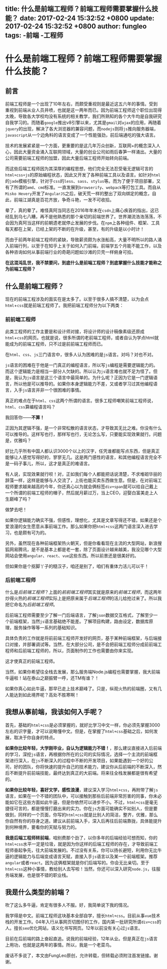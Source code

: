 title: 什么是前端工程师？前端工程师需要掌握什么技能？
date: 2017-02-24 15:32:52 +0800
update: 2017-02-24 15:32:52 +0800
author: fungleo
tags:
    -前端
    -工程师
---

# 什么是前端工程师？前端工程师需要掌握什么技能？

## 前言
前端工程师是一个出现了10年左右，而颇受重视则是最近这五六年的事情。受到重视到前端从业人员井喷，也就是这一两年而已。因为前端工程师这个职位出现得太晚，导致各大学校均没有系统的相关教学，我们所熟知的各个大牛均是自我研究自我学习的。而随着`google`推出v8引擎以来，尤其是`gmail`对`ajax`的应用，再随着`jquery`的出现，解决了各大浏览器的兼容问题，而`nodejs`则将`js`推向服务器端，`javascript`从一个边角料的语言变成了一个性能强劲，前后端通吃的强大语言。

技术的发展紧紧是一个方面，更重要的是这几年万众创新，互联网+的概念深入人心，因此大量资金涌入互联网领域，大量的创业公司如雨后春笋一样涌出。大量的公司需要前端工程师的加盟，因此大量后端工程师开始转向前端。

而这些后端工程师因为其深厚的编程思想，他们完全无法忍受毫无逻辑可言的`html+css+js`的原始编程状态，因此又开发了各种前端工具以及语言。如针对`html`的`jade`模板引擎，针对于`css`的`less`、`sass`、`stylus`等。而为了便于项目部署，又有了所谓的`amd`、`cmd`标准。一直发展到`browserify`、`webpack`等打包工具。而自从`Misko Hevery`开发了`AngularJS`之后，破天荒一样的整出了双向绑定的概念，自此，前端江湖真是百花齐放，争奇斗艳，一发不可收拾。

晕了，真的晕了。难怪真阿当同志在2016年年末在`csdn`上痛心疾首的指出，这已经乱到乌七八糟，再不是他熟悉的那个亲切的前端世界了。世界潮流浩浩荡荡，不会因为真阿当这样的前朝遗老就停止发展的步伐。在`npm`上各种组件、框架、工具每天都在上架，已经上架的不断的在升级，甚至，有的升级是以小时计！

而由于前两年前端工程师的紧缺，导致薪资颇为水涨船高，大量不明所以的路人涌入前端行列，以至于在知乎上关于如何入门前端，前端学五个月能不能工作，以及各种咨询如何从事前端行业的奇葩问题如沙滩的贝壳一样俯身可拾。

**在这混沌乱世，我不禁要问，到底什么是前端工程师？到底掌握什么技能才能称之为前端工程师？**

## 什么是前端工程师？

现在的前端工程涉及的面实在是太多了。以至于很多人搞不清楚，以为会点`html`+`css`就是前端工程师了。我把前端工程师分为以下两类：

### 前前端工程师

此类工程师的工作主要是和设计师对接，将设计师的设计稿像素级还原成`html`+`css`的网页。也就是说，很多所谓的老前端工程师，或者自认为学点html就能成为的前端工程师，只不过是前前端工程师而已。

在`html`、`css`、`js`三门语言中，很多人认为困难的是`js`语言。对吗？对也不对。

`js`语言的困难在于他是一门真正的编程语言，所以写`js`编程是需要逻辑能力的。而这个逻辑能力是相当一部分人欠缺的。所以认为`js`语言难也就不足为怪了。但是，我认为`js`语言是这三个语言中最简单的。为什么呢？正因为它是一门逻辑语言，所以他是可以推导的。如果你本身逻辑能力不差，又或者学习过其他编程语言，入手`js`语言并非一个很困难的事情。

真正的难点在于`html`、`css`这两个所谓的语言。很多工程师嘲笑前端工程师说，`html`、`css`算编程语言吗？

我回答你——**不算！**

正因为其逻辑不强，是一个非常松散的语言状态，才导致其无比之难。你没有什么可以推导的。这样写也行，那样写也行，无论怎么写，只要能实现效果就行。问题是，优雅吗？

好比几乎所有中国人都认识3000个以上的汉字，任凭谁都能写点东西，但是真正能够让人感觉写得好的，寥寥无几。这是两门感性的语言，和其他编程语言完全不是一码子事儿，所以，这才是真正的难语言。

有人说，实现效果就行呗！对，正如我们每个人都能把话说清楚，不求堆砌华丽的辞藻一样，这样是能够与人交流了，上街也能买卖东西做生意。但是，在对前端工程师要求越来越高的今年，你还真心以为就会俩标签`div+span`就可以给自己戴上一个所谓的前端工程师的帽子，然后就月薪过万，当上CEO，迎娶白富美走上人生巅峰了吗？

做梦去吧！

如果你逻辑能力确实不强，但感性，理想化，尤其是文章写得还不错，如果还是个爱浪漫的女生愿意从事前端工作。那么如果你把`html+css`这两门语言深入进去学习，也是颇有可为的。

另外，虽然现在各种前端框架热火朝天，但是你看看现在主流的大型网站，新浪搜狐网易腾讯，是不是基本上都是老一套，除了页面设计越来越美，我没见哪个大型网站会使用`angular`、`react`、`vue`这些东西。所以前景还是很美好的。

但如果你是个抠脚丫子的糙汉子，咱还是别了，咱们有重体力活儿可以干！

### 后前端工程师

什么是*后前端工程师*？上面的*前前端工程师*其实就是原来的*前端工程师*，而这两年炒得火热的*前端工程师*实际上是把原来属于*后端工程师*的活儿给抢过来了。所以我把它命名为*后前端工程师*。

后前端工程师需要至少了解一门后端语言，了解`json`数据交互格式，了解至少一个前端框架，当然`js`语言基础绝不能差。了解项目构建，路由设定，数据库原理，服务操作等等一系列的基础知识。

具体负责的工作就是将前前端工程师开发好的网页，基于某种前端框架，与后端接口对接，并部署调试等。当然，在大部分公司，是不会把前端工程师分成前前端工程师和后前端工程师的，所以，页面制作的工作也需要由你来实现。

这才使真正的前端工程师。

当然，如果你希望往全栈去发展，那么服务端Node.js编程也需要掌握，我大前端牛逼啦！站在泰山之巅振臂一呼，还TM有谁？！

如果你真心如此牛逼，那早已走上技术巅峰了。只是，纵观火热的前端圈，又有几人能达到如此境界呢？高处不胜寒啊！

## 我想从事前端，我该如何入手呢？

首先，基础的`html+css`是必须掌握的，就好比学习中文一样，你必须先掌握3000左右的识字量，才可以说略懂中文。但是，在掌握了`html+css`基础之后，如何发展，取决于你自身的特点。

**如果你比较年轻，大学刚毕业，自认为逻辑能力不错！**，那么建议直接进入后前端的学习，深挖`js`语言，再根据你所在的公司的实际情况，选择一个主流的前端框架进行深入，在`js`不断深入的过程中不断的开发项目，如果能遇到一个好的公司，好的团队，你将快速的提升自己的技术能力，建议你从后前端的不断深入，然后不断提升前前端技能，最终达到真正的大前端。将来往全栈发展都是很有希望的。

**如果你比较年轻，喜好文学，感性浪漫**，建议深入学习`html+css`，再附带了解`js`语言，如果在一个不错的团队中，可以接触到那些后前端非常厉害的同事，你未必能如它在这些方面如此牛逼，但是你依然可以进步不小。不过，`html+css`是毫无捷径可言的，都是慢慢打磨出来的实力。你在`js`方面可能确实不如别人，但是要做到，同样的一个页面，你写的`html+css`就是比别人的简洁，整齐，优雅，那么你自然有你的存身之道。建议从前前端入手，深入后再往后前端靠拢，具体能提升到何种境界，要看你的天赋与努力的。

**我是后端工程师转前端**，咱别费那个劲了，以你多年的后端经验可想而知，你的`html+css`水平一定是垃圾，就是因为你这样的后端工程师的存在，才导致前端工程师奋起争先，往大前端发展的。不过没有关系，你可以扬长避短，利用你无比牛逼的逻辑能力与后端变成语言天赋，直接入手`js`语言以及某一个前端框架。推荐`angular`或者`react`。因为这俩框架就是你们后端写的。你会无比亲切。至于`html+css`这种小事情，教给别人去写啦！当然，你还可以深入研究`node.js`，往服务端发展，也是很不错的职业栈。

## 我是什么类型的前端？

吹了这么多牛逼，肯定有很多人不服。好，我简单说下我的情况。

我学得是中文。前端工程师这块基本全部自学，擅长`html+css`。目前从事`vue`技术栈的开发工作。04年入行从事网页切图仔的工作，国内第一批研究所谓`div+css`的人。擅长`seo`优化网站，语义化书写网页。12年以前没有关心过`js`语言。

目前在后前端的路上奋起直追。说我的前端经验，12年从业。但是真正在`js`语言上用功，也就是这两年的事情。所以，我是一个老菜鸟。

废话不多说了，本文由FungLeo原创，允许转载，但转载必须附注首发链接。谢谢。


